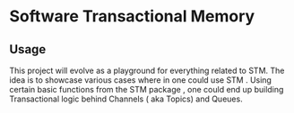 # Software Transactional Memory

## Usage

This project will evolve as a playground for everything related to STM.
The idea is to showcase various cases where in one could use STM . Using certain basic functions from the STM package , one could end up building Transactional logic behind Channels ( aka Topics) and Queues.


